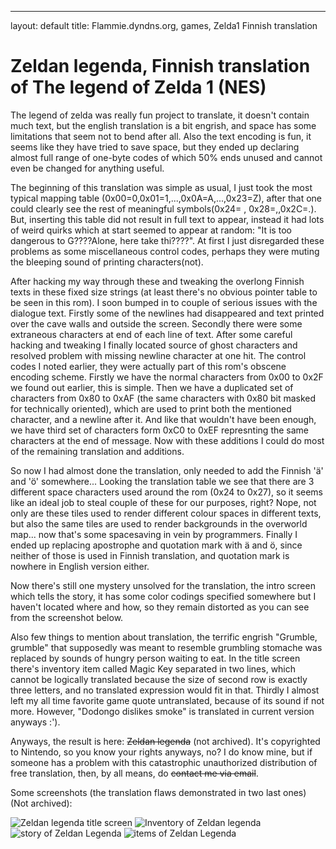 ---
layout: default
title: Flammie.dyndns.org, games, Zelda1 Finnish translation

# Zeldan legenda, Finnish translation of The legend of Zelda 1 (NES)

The legend of zelda was really fun project to translate, it doesn't contain
much text, but the english translation is a bit engrish, and space has some
limitations that seem not to bend after all. Also the text encoding is fun, it
seems like they have tried to save space, but they ended up declaring almost
full range of one-byte codes of which 50% ends unused and cannot even be changed
for anything useful.

The beginning of this translation was simple as usual, I just took the
most typical mapping table (0x00=0,0x01=1,...,0x0A=A,...,0x23=Z), after that one
could clearly see the rest of meaningful symbols(0x24= , 0x28=,,0x2C=.). But,
inserting this table did not result in full text to appear, instead it had
lots of weird quirks which at start seemed to appear at random: "It is too
dangerous to G????Alone, here take thi????". At first I just disregarded these
problems as some miscellaneous control codes, perhaps they were muting the
bleeping sound of printing characters(not).

After hacking my way through these and tweaking the overlong Finnish texts
in these fixed size strings (at least there's no obvious pointer table to be
seen in this rom). I soon bumped in to couple of serious issues with the
dialogue text. Firstly some of the newlines had disappeared and text printed
over the cave walls and outside the screen. Secondly there were some extraneous
characters at end of each line of text. After some careful hacking and tweaking
I finally located source of ghost characters and resolved problem with missing
newline character at one hit. The control codes I noted earlier, they were
actually part of this rom's obscene encoding scheme. Firstly we have the normal
characters from 0x00 to 0x2F we found out earlier, this is simple. Then we
have a duplicated set of characters from 0x80 to 0xAF (the same characters with
0x80 bit masked for technically oriented), which are used to print both the
mentioned character, and a newline after it. And like that wouldn't have been
enough, we have third set of characters form 0xC0 to 0xEF represnting the same
characters at the end of message. Now with these additions I could do most of
the remaining translation and additions.

So now I had almost done the translation, only needed to add the Finnish
'ä' and 'ö' somewhere... Looking the translation table we see that there are
3 different space characters used around the rom (0x24 to 0x27), so it seems
like an ideal job to steal couple of these for our purposes, right? Nope, not
only are these tiles used to render different colour spaces in different texts,
but also the same tiles are used to render backgrounds in the overworld map...
now that's some spacesaving in vein by programmers. Finally I ended up replacing
apostrophe and quotation mark with ä and ö, since neither of those is used in
Finnish translation, and quotation mark is nowhere in English version either.

Now there's still one mystery unsolved for the translation, the intro screen
which tells the story, it has some color codings specified somewhere but I
haven't located where and how, so they remain distorted as you can see from the
screenshot below.

Also few things to mention about translation, the terrific engrish "Grumble,
grumble" that supposedly was meant to resemble grumbling stomache was replaced
by sounds of hungry person waiting to eat. In the title screen there's inventory
item called Magic Key separated in two lines, which cannot be logically
translated because the size of second row is exactly three letters, and no
translated expression would fit in that. Thirdly I almost left my all time
favorite game quote untranslated, because of its sound if not more. However,
"Dodongo dislikes smoke" is translated in current version anyways :').

Anyways, the result is here: ~~Zeldan legenda~~ (not archived).
It's copyrighted to Nintendo, so you know your rights anyways, no?
I do know mine, but if someone has a problem with this catastrophic
unauthorized distribution of free translation, then, by all means, do
~~contact me via email~~.

Some screenshots (the translation flaws demonstrated in two last ones)
(Not archived):

<img alt="Zeldan legenda title screen"
 src="/images/zelda1fi-title.png">
<img alt="Inventory of Zeldan legenda"
 src="/images/zelda1fi-inventory.png">
<img alt="story of Zeldan Legenda"
 src="/images/zelda1fi-story.png">
<img alt="items of Zeldan Legenda"
 src="/images/zelda1fi-items.png">
